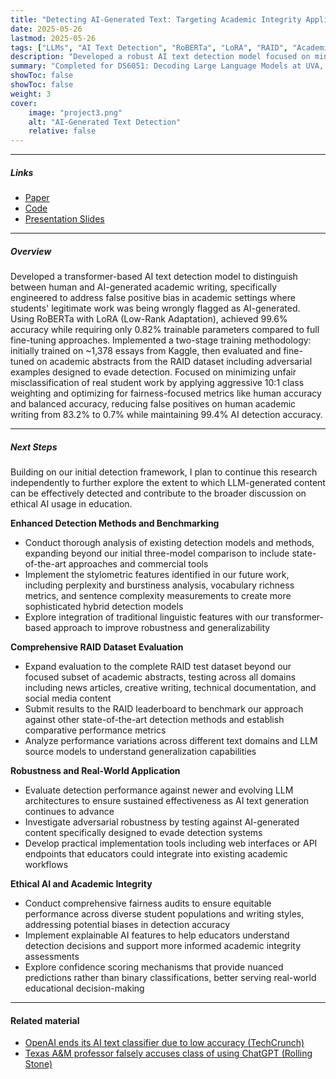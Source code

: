 ```yaml
---
title: "Detecting AI-Generated Text: Targeting Academic Integrity Applications"
date: 2025-05-26
lastmod: 2025-05-26
tags: ["LLMs", "AI Text Detection", "RoBERTa", "LoRA", "RAID", "Academic Integrity", "Transformers", "Binary Classification", "Python", "PyTorch", "HuggingFace", "RAID Dataset"]
description: "Developed a robust AI text detection model focused on minimizing false positives in academic writing using RoBERTa with parameter-efficient fine-tuning."
summary: "Completed for DS6051: Decoding Large Language Models at UVA, this project explores transformer-based methods for detecting AI-generated text in academic contexts. By fine-tuning RoBERTa using LoRA and optimizing for human accuracy, the model reduced false positives on human-written abstracts from 83.2% to just 0.7%, demonstrating the importance of fairness and robustness in detection systems."
showToc: false
showToc: false
weight: 3
cover:
    image: "project3.png"
    alt: "AI-Generated Text Detection"
    relative: false
---
```


---

##### Links

+ [Paper](DS6051_Final_Report.pdf)
+ [Code](https://github.com/AfnanAbdul/TuringLens)
+ [Presentation Slides](AI_Detection_Presentation.pdf)

---

##### Overview

Developed a transformer-based AI text detection model to distinguish between human and AI-generated academic writing, specifically engineered to address false positive bias in academic settings where students' legitimate work was being wrongly flagged as AI-generated. Using RoBERTa with LoRA (Low-Rank Adaptation), achieved 99.6% accuracy while requiring only 0.82% trainable parameters compared to full fine-tuning approaches. Implemented a two-stage training methodology: initially trained on ~1,378 essays from Kaggle, then evaluated and fine-tuned on academic abstracts from the RAID dataset including adversarial examples designed to evade detection. Focused on minimizing unfair misclassification of real student work by applying aggressive 10:1 class weighting and optimizing for fairness-focused metrics like human accuracy and balanced accuracy, reducing false positives on human academic writing from 83.2% to 0.7% while maintaining 99.4% AI detection accuracy.

---

##### Next Steps

Building on our initial detection framework, I plan to continue this research independently to further explore the extent to which LLM-generated content can be effectively detected and contribute to the broader discussion on ethical AI usage in education.

**Enhanced Detection Methods and Benchmarking**
- Conduct thorough analysis of existing detection models and methods, expanding beyond our initial three-model comparison to include state-of-the-art approaches and commercial tools
- Implement the stylometric features identified in our future work, including perplexity and burstiness analysis, vocabulary richness metrics, and sentence complexity measurements to create more sophisticated hybrid detection models
- Explore integration of traditional linguistic features with our transformer-based approach to improve robustness and generalizability

**Comprehensive RAID Dataset Evaluation**
- Expand evaluation to the complete RAID test dataset beyond our focused subset of academic abstracts, testing across all domains including news articles, creative writing, technical documentation, and social media content
- Submit results to the RAID leaderboard to benchmark our approach against other state-of-the-art detection methods and establish comparative performance metrics
- Analyze performance variations across different text domains and LLM source models to understand generalization capabilities

**Robustness and Real-World Application**
- Evaluate detection performance against newer and evolving LLM architectures to ensure sustained effectiveness as AI text generation continues to advance
- Investigate adversarial robustness by testing against AI-generated content specifically designed to evade detection systems
- Develop practical implementation tools including web interfaces or API endpoints that educators could integrate into existing academic workflows

**Ethical AI and Academic Integrity**
- Conduct comprehensive fairness audits to ensure equitable performance across diverse student populations and writing styles, addressing potential biases in detection accuracy
- Implement explainable AI features to help educators understand detection decisions and support more informed academic integrity assessments
- Explore confidence scoring mechanisms that provide nuanced predictions rather than binary classifications, better serving real-world educational decision-making

---

#### Related material

+ [OpenAI ends its AI text classifier due to low accuracy (TechCrunch)](https://techcrunch.com/2023/07/25/openai-scuttles-ai-written-text-detector-over-low-rate-of-accuracy/)
+ [Texas A&M professor falsely accuses class of using ChatGPT (Rolling Stone)](https://www.rollingstone.com/culture/culture-features/texas-am-chatgpt-ai-professor-flunks-students-false-claims-1234736601/)

